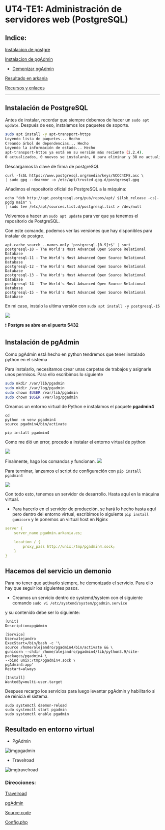 # UT4-TE1: Administración de servidores web (PostgreSQL)

## **Indice:**

[Instalacion de postgre](#instalación-de-postgresql)

[Instalacion de pgAdmin](#instalación-de-pgadmin)
- [Demonizar pgAdmin](#hacemos-del-servicio-un-demonio)

[Resultado en arkania](#resultado-en-entorno-virtual)

[Recursos y enlaces](#direcciones)

------------------

## **Instalación de PostgreSQL**

Antes de instalar, recordar que siempre debemos de hacer un `sudo apt update`. Después de eso, instalamos los paquetes de soporte.

```bash
sudo apt install -y apt-transport-https
Leyendo lista de paquetes... Hecho
Creando árbol de dependencias... Hecho
Leyendo la información de estado... Hecho
apt-transport-https ya está en su versión más reciente (2.2.4).
0 actualizados, 0 nuevos se instalarán, 0 para eliminar y 38 no actualizados.
```

Descargamos la clave de firma de postgreSQL

```shell
curl -fsSL https://www.postgresql.org/media/keys/ACCC4CF8.asc \
| sudo gpg --dearmor -o /etc/apt/trusted.gpg.d/postgresql.gpg
```

Añadimos el repositorio oficial de PostgreSQL a la máquina:

```shell
echo "deb http://apt.postgresql.org/pub/repos/apt/ $(lsb_release -cs)-pgdg main" \
| sudo tee /etc/apt/sources.list.d/postgresql.list > /dev/null
```

Volvemos a hacer un `sudo apt update` para ver que ya tenemos el repositorio de PostgreSQL.

Con este comando, podemos ver las versiones que hay disponibles para instalar de postgre.

```shell
apt-cache search --names-only 'postgresql-[0-9]+$' | sort
postgresql-10 - The World's Most Advanced Open Source Relational Database
postgresql-11 - The World's Most Advanced Open Source Relational Database
postgresql-12 - The World's Most Advanced Open Source Relational Database
postgresql-13 - The World's Most Advanced Open Source Relational Database
postgresql-14 - The World's Most Advanced Open Source Relational Database
postgresql-15 - The World's Most Advanced Open Source Relational Database
```

En mi caso, instalo la ultima versión con `sudo apt install -y postgresql-15`

![](./img/pg1)

❗ **Postgre se abre en el puerto 5432**

## **Instalación de pgAdmin**

Como pgAdmin está hecho en python tendremos que tener instalado python en el sistema

Para instalarlo, necesitamos crear unas carpetas de trabajos y asignarle unos permisos. Para ello escribimos lo siguiente

```bash
sudo mkdir /var/lib/pgadmin
sudo mkdir /var/log/pgadmin
sudo chown $USER /var/lib/pgadmin
sudo chown $USER /var/log/pgadmin
```

Creamos un entorno virtual de Python e instalamos el paquete **pgadmin4**

```shell
cd
python -m venv pgadmin4
source pgadmin4/bin/activate

pip install pgadmin4
```

Como me dió un error, procedo a instalar el entorno virtual de python

![](img/py1.png)

Finalmente, hago los comandos y funcionan.
![](img/py2.png)

Para terminar, lanzamos el script de configuración con `pip install pgadmin4`

![](img/admin1.png)

Con todo esto, tenemos un servidor de desarrollo. Hasta aquí en la máquina virtual.

- Para hacerlo en el servidor de producción, se hará lo hecho hasta aquí pero dentro del entorno virtual, escribimos lo siguiente `pip install gunicorn` y le ponemos un virtual host en Nginx

```yaml
server {
    server_name pgadmin.arkania.es;

    location / {
        proxy_pass http://unix:/tmp/pgadmin4.sock;
    }
}
```

## **Hacemos del servicio un demonio**

Para no tener que activarlo siempre, he demonizado el servicio. Para ello hay que seguir los siguientes pasos.

- Creamos un servicio dentro de systemd/system con el siguiente comando `sudo vi /etc/systemd/system/pgadmin.service`

y su contenido debe ser lo siguiente:

```
[Unit]
Description=pgAdmin

[Service]
User=alejandro
ExecStart=/bin/bash -c '\
source /home/alejandro/pgadmin4/bin/activate && \
gunicorn --chdir /home/alejandro/pgadmin4/lib/python3.9/site-packages/pgadmin4 \
--bind unix:/tmp/pgadmin4.sock \
pgAdmin4:app'
Restart=always

[Install]
WantedBy=multi-user.target
```

Despues recargo los servicios para luego levantar pgAdmin y habilitarlo si se reinicia el sistema.

```shell
sudo systemctl daemon-reload
sudo systemctl start pgadmin
sudo systemctl enable pgadmin
```

## **Resultado en entorno virtual**

- PgAdmin

![imgpgadmin](img/pgadmin.png)

- Travelroad

![imgtravelroad](img/travelroad.png)

### **Direcciones:**

[Travelroad](http://php.travelroad.alu7396.arkania.es/)

[pgAdmin](http://pgadmin.alu7396.arkania.es)

[Source code](../pgapp/src/index.php)

[Config.php](../pgapp/src/config.php)